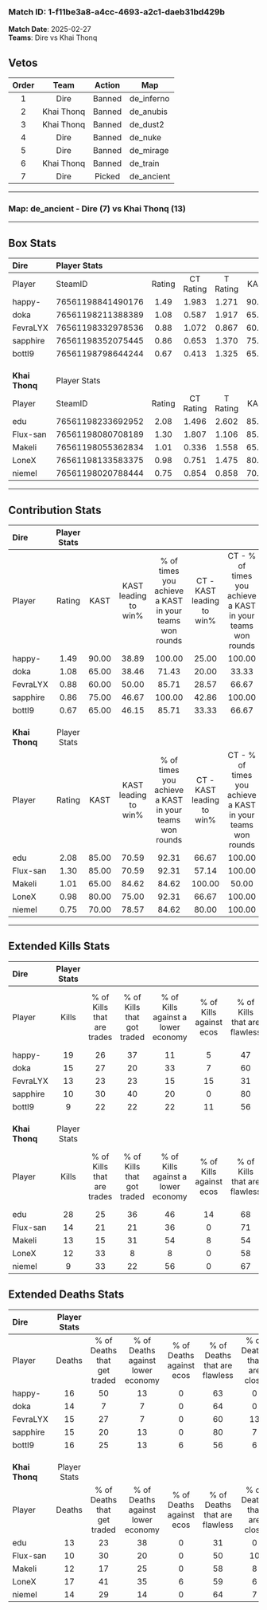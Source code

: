 ### Match ID: 1-f11be3a8-a4cc-4693-a2c1-daeb31bd429b  
**Match Date**: 2025-02-27  
**Teams**: Dire vs Khai Thonq  

## Vetos  

| Order | Team | Action | Map |
| :---: | :--: | :----: | --- |
| 1 | Dire | Banned | de_inferno |
| 2 | Khai Thonq | Banned | de_anubis |
| 3 | Khai Thonq | Banned | de_dust2 |
| 4 | Dire | Banned | de_nuke |
| 5 | Dire | Banned | de_mirage |
| 6 | Khai Thonq | Banned | de_train |
| 7 | Dire | Picked | de_ancient |

---  

### **Map**: de_ancient - Dire (7) vs Khai Thonq (13)  
---  

## Box Stats  

| **Dire**       | Player Stats      |        |           |          |       |       |       |         |        |      |     |
| :- | :- | :-: | :-: | :-: | :-: | :-: | :-: | :-: | :-: | :-: | :-: |
| Player         | SteamID           | Rating | CT Rating | T Rating | KAST  |  ADR  | Kills | Assists | Deaths | K/D  | HS% |
| happy-         | 76561198841490176 |  1.49  |   1.983   |  1.271   | 90.00 | 107.0 |  19   |    6    |   16   | 1.19 | 78  |
| doka           | 76561198211388389 |  1.08  |   0.587   |  1.917   | 65.00 | 81.1  |  15   |    2    |   14   | 1.07 | 53  |
| FevraLYX       | 76561198332978536 |  0.88  |   1.072   |  0.867   | 60.00 | 67.7  |  13   |    1    |   15   | 0.87 | 69  |
| sapphire       | 76561198352075445 |  0.86  |   0.653   |  1.370   | 75.00 | 60.6  |  10   |    5    |   15   | 0.67 | 50  |
| bottl9         | 76561198798644244 |  0.67  |   0.413   |  1.325   | 65.00 | 48.9  |   9   |    3    |   16   | 0.56 | 55  |
|                |                   |        |           |          |       |       |       |         |        |      |     |
|                |                   |        |           |          |       |       |       |         |        |      |     |
|                |                   |        |           |          |       |       |       |         |        |      |     |
| **Khai Thonq** | Player Stats      |        |           |          |       |       |       |         |        |      |     |
| Player         | SteamID           | Rating | CT Rating | T Rating | KAST  |  ADR  | Kills | Assists | Deaths | K/D  | HS% |
| edu            | 76561198233692952 |  2.08  |   1.496   |  2.602   | 85.00 | 157.6 |  28   |    6    |   13   | 2.15 | 50  |
| Flux-san       | 76561198080708189 |  1.30  |   1.807   |  1.106   | 85.00 | 78.3  |  14   |    6    |   10   | 1.40 | 42  |
| Makeli         | 76561198055362834 |  1.01  |   0.336   |  1.558   | 65.00 | 67.2  |  13   |    3    |   12   | 1.08 | 38  |
| LoneX          | 76561198133583375 |  0.98  |   0.751   |  1.475   | 80.00 | 77.1  |  12   |    5    |   17   | 0.71 | 58  |
| niemel         | 76561198020788444 |  0.75  |   0.854   |  0.858   | 70.00 | 44.0  |   9   |    4    |   14   | 0.64 | 55  |
---  

## Contribution Stats  

| **Dire**       | Player Stats |       |                      |                                                        |                           |                                                             |                          |                                                            |
| :- | :-: | :-: | :-: | :-: | :-: | :-: | :-: | :-: |
| Player         |    Rating    | KAST  | KAST leading to win% | % of times you achieve a KAST in your teams won rounds | CT - KAST leading to win% | CT - % of times you achieve a KAST in your teams won rounds | T - KAST leading to win% | T - % of times you achieve a KAST in your teams won rounds |
| happy-         |     1.49     | 90.00 |        38.89         |                         100.00                         |           25.00           |                           100.00                            |          66.67           |                           100.00                           |
| doka           |     1.08     | 65.00 |        38.46         |                         71.43                          |           20.00           |                            33.33                            |          50.00           |                           100.00                           |
| FevraLYX       |     0.88     | 60.00 |        50.00         |                         85.71                          |           28.57           |                            66.67                            |          80.00           |                           100.00                           |
| sapphire       |     0.86     | 75.00 |        46.67         |                         100.00                         |           42.86           |                           100.00                            |          50.00           |                           100.00                           |
| bottl9         |     0.67     | 65.00 |        46.15         |                         85.71                          |           33.33           |                            66.67                            |          57.14           |                           100.00                           |
|                |              |       |                      |                                                        |                           |                                                             |                          |                                                            |
|                |              |       |                      |                                                        |                           |                                                             |                          |                                                            |
|                |              |       |                      |                                                        |                           |                                                             |                          |                                                            |
| **Khai Thonq** | Player Stats |       |                      |                                                        |                           |                                                             |                          |                                                            |
| Player         |    Rating    | KAST  | KAST leading to win% | % of times you achieve a KAST in your teams won rounds | CT - KAST leading to win% | CT - % of times you achieve a KAST in your teams won rounds | T - KAST leading to win% | T - % of times you achieve a KAST in your teams won rounds |
| edu            |     2.08     | 85.00 |        70.59         |                         92.31                          |           66.67           |                           100.00                            |          72.73           |                           88.89                            |
| Flux-san       |     1.30     | 85.00 |        70.59         |                         92.31                          |           57.14           |                           100.00                            |          80.00           |                           88.89                            |
| Makeli         |     1.01     | 65.00 |        84.62         |                         84.62                          |          100.00           |                            50.00                            |          81.82           |                           100.00                           |
| LoneX          |     0.98     | 80.00 |        75.00         |                         92.31                          |           66.67           |                           100.00                            |          80.00           |                           88.89                            |
| niemel         |     0.75     | 70.00 |        78.57         |                         84.62                          |           80.00           |                           100.00                            |          77.78           |                           77.78                            |
---  

## Extended Kills Stats  

| **Dire**       | Player Stats |                            |                            |                                    |                         |                              |                                 |                                       |                    |           |
| :- | :-: | :-: | :-: | :-: | :-: | :-: | :-: | :-: | :-: | :-: |
| Player         |    Kills     | % of Kills that are trades | % of Kills that got traded | % of Kills against a lower economy | % of Kills against ecos | % of Kills that are flawless | % of Kills that are close duels | % of Kills that are assisted by flash | Pistol Round Kills | AWP Kills |
| happy-         |      19      |             26             |             37             |                 11                 |            5            |              47              |                5                |                  11                   |         0          |     2     |
| doka           |      15      |             27             |             20             |                 33                 |            7            |              60              |               13                |                   0                   |         0          |     0     |
| FevraLYX       |      13      |             23             |             23             |                 15                 |           15            |              31              |                8                |                   0                   |         0          |     2     |
| sapphire       |      10      |             30             |             40             |                 20                 |            0            |              80              |                0                |                   0                   |         3          |     4     |
| bottl9         |      9       |             22             |             22             |                 22                 |           11            |              56              |                0                |                   0                   |         0          |     2     |
|                |              |                            |                            |                                    |                         |                              |                                 |                                       |                    |           |
|                |              |                            |                            |                                    |                         |                              |                                 |                                       |                    |           |
|                |              |                            |                            |                                    |                         |                              |                                 |                                       |                    |           |
| **Khai Thonq** | Player Stats |                            |                            |                                    |                         |                              |                                 |                                       |                    |           |
| Player         |    Kills     | % of Kills that are trades | % of Kills that got traded | % of Kills against a lower economy | % of Kills against ecos | % of Kills that are flawless | % of Kills that are close duels | % of Kills that are assisted by flash | Pistol Round Kills | AWP Kills |
| edu            |      28      |             25             |             36             |                 46                 |           14            |              68              |                0                |                   4                   |         0          |     3     |
| Flux-san       |      14      |             21             |             21             |                 36                 |            0            |              71              |                7                |                   7                   |         0          |     1     |
| Makeli         |      13      |             15             |             31             |                 54                 |            8            |              54              |               15                |                   0                   |         0          |     0     |
| LoneX          |      12      |             33             |             8              |                 8                  |            0            |              58              |                8                |                   0                   |         0          |     0     |
| niemel         |      9       |             33             |             22             |                 56                 |            0            |              67              |                0                |                   0                   |         3          |     1     |
## Extended Deaths Stats  

| **Dire**       | Player Stats |                             |                                   |                          |                               |                            |                           |               |
| :- | :-: | :-: | :-: | :-: | :-: | :-: | :-: | :-: |
| Player         |    Deaths    | % of Deaths that get traded | % of Deaths against lower economy | % of Deaths against ecos | % of Deaths that are flawless | % of Deaths that are close | % of Deaths while blinded | Deaths to AWP |
| happy-         |      16      |             50              |                13                 |            0             |              63               |             0              |             6             |       0       |
| doka           |      14      |              7              |                 7                 |            0             |              64               |             0              |             7             |       0       |
| FevraLYX       |      15      |             27              |                 7                 |            0             |              60               |             13             |             0             |       2       |
| sapphire       |      15      |             20              |                13                 |            0             |              80               |             7              |             0             |       1       |
| bottl9         |      16      |             25              |                13                 |            6             |              56               |             6              |             0             |       0       |
|                |              |                             |                                   |                          |                               |                            |                           |               |
|                |              |                             |                                   |                          |                               |                            |                           |               |
|                |              |                             |                                   |                          |                               |                            |                           |               |
| **Khai Thonq** | Player Stats |                             |                                   |                          |                               |                            |                           |               |
| Player         |    Deaths    | % of Deaths that get traded | % of Deaths against lower economy | % of Deaths against ecos | % of Deaths that are flawless | % of Deaths that are close | % of Deaths while blinded | Deaths to AWP |
| edu            |      13      |             23              |                38                 |            0             |              31               |             0              |             0             |       0       |
| Flux-san       |      10      |             30              |                20                 |            0             |              50               |             10             |            10             |       0       |
| Makeli         |      12      |             17              |                25                 |            0             |              58               |             8              |             0             |       0       |
| LoneX          |      17      |             41              |                35                 |            6             |              59               |             6              |             6             |       2       |
| niemel         |      14      |             29              |                14                 |            0             |              64               |             7              |             0             |       1       |
